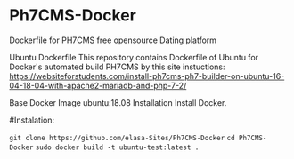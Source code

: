 # Ph7CMS-Docker
Dockerfile for PH7CMS free opensource Dating platform


Ubuntu Dockerfile
This repository contains Dockerfile of Ubuntu for Docker's automated build PH7CMS by this site instuctions:
https://websiteforstudents.com/install-ph7cms-ph7-builder-on-ubuntu-16-04-18-04-with-apache2-mariadb-and-php-7-2/


Base Docker Image
ubuntu:18.08
Installation
Install Docker.

#Instalation:

`git clone https://github.com/elasa-Sites/Ph7CMS-Docker`
`cd Ph7CMS-Docker`
`sudo docker build -t ubuntu-test:latest .`

